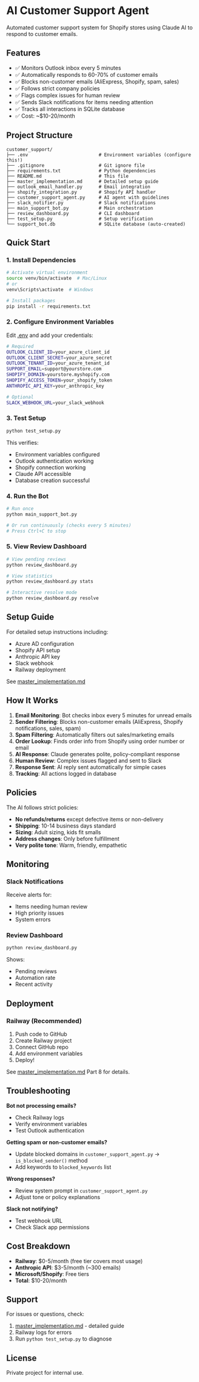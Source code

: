 # AI Customer Support Agent

Automated customer support system for Shopify stores using Claude AI to respond to customer emails.

## Features

- ✅ Monitors Outlook inbox every 5 minutes
- ✅ Automatically responds to 60-70% of customer emails
- ✅ Blocks non-customer emails (AliExpress, Shopify, spam, sales)
- ✅ Follows strict company policies
- ✅ Flags complex issues for human review
- ✅ Sends Slack notifications for items needing attention
- ✅ Tracks all interactions in SQLite database
- ✅ Cost: ~$10-20/month

## Project Structure

```
customer_support/
├── .env                          # Environment variables (configure this!)
├── .gitignore                    # Git ignore file
├── requirements.txt              # Python dependencies
├── README.md                     # This file
├── master_implementation.md      # Detailed setup guide
├── outlook_email_handler.py      # Email integration
├── shopify_integration.py        # Shopify API handler
├── customer_support_agent.py     # AI agent with guidelines
├── slack_notifier.py             # Slack notifications
├── main_support_bot.py           # Main orchestration
├── review_dashboard.py           # CLI dashboard
├── test_setup.py                 # Setup verification
└── support_bot.db                # SQLite database (auto-created)
```

## Quick Start

### 1. Install Dependencies

```bash
# Activate virtual environment
source venv/bin/activate  # Mac/Linux
# or
venv\Scripts\activate  # Windows

# Install packages
pip install -r requirements.txt
```

### 2. Configure Environment Variables

Edit [.env](.env) and add your credentials:

```bash
# Required
OUTLOOK_CLIENT_ID=your_azure_client_id
OUTLOOK_CLIENT_SECRET=your_azure_secret
OUTLOOK_TENANT_ID=your_azure_tenant_id
SUPPORT_EMAIL=support@yourstore.com
SHOPIFY_DOMAIN=yourstore.myshopify.com
SHOPIFY_ACCESS_TOKEN=your_shopify_token
ANTHROPIC_API_KEY=your_anthropic_key

# Optional
SLACK_WEBHOOK_URL=your_slack_webhook
```

### 3. Test Setup

```bash
python test_setup.py
```

This verifies:
- Environment variables configured
- Outlook authentication working
- Shopify connection working
- Claude API accessible
- Database creation successful

### 4. Run the Bot

```bash
# Run once
python main_support_bot.py

# Or run continuously (checks every 5 minutes)
# Press Ctrl+C to stop
```

### 5. View Review Dashboard

```bash
# View pending reviews
python review_dashboard.py

# View statistics
python review_dashboard.py stats

# Interactive resolve mode
python review_dashboard.py resolve
```

## Setup Guide

For detailed setup instructions including:
- Azure AD configuration
- Shopify API setup
- Anthropic API key
- Slack webhook
- Railway deployment

See [master_implementation.md](master_implementation.md)

## How It Works

1. **Email Monitoring**: Bot checks inbox every 5 minutes for unread emails
2. **Sender Filtering**: Blocks non-customer emails (AliExpress, Shopify notifications, sales, spam)
3. **Spam Filtering**: Automatically filters out sales/marketing emails
4. **Order Lookup**: Finds order info from Shopify using order number or email
5. **AI Response**: Claude generates polite, policy-compliant response
6. **Human Review**: Complex issues flagged and sent to Slack
7. **Response Sent**: AI reply sent automatically for simple cases
8. **Tracking**: All actions logged in database

## Policies

The AI follows strict policies:

- **No refunds/returns** except defective items or non-delivery
- **Shipping**: 10-14 business days standard
- **Sizing**: Adult sizing, kids fit smalls
- **Address changes**: Only before fulfillment
- **Very polite tone**: Warm, friendly, empathetic

## Monitoring

### Slack Notifications

Receive alerts for:
- Items needing human review
- High priority issues
- System errors

### Review Dashboard

```bash
python review_dashboard.py
```

Shows:
- Pending reviews
- Automation rate
- Recent activity

## Deployment

### Railway (Recommended)

1. Push code to GitHub
2. Create Railway project
3. Connect GitHub repo
4. Add environment variables
5. Deploy!

See [master_implementation.md](master_implementation.md) Part 8 for details.

## Troubleshooting

**Bot not processing emails?**
- Check Railway logs
- Verify environment variables
- Test Outlook authentication

**Getting spam or non-customer emails?**
- Update blocked domains in `customer_support_agent.py` → `is_blocked_sender()` method
- Add keywords to `blocked_keywords` list

**Wrong responses?**
- Review system prompt in `customer_support_agent.py`
- Adjust tone or policy explanations

**Slack not notifying?**
- Test webhook URL
- Check Slack app permissions

## Cost Breakdown

- **Railway**: $0-5/month (free tier covers most usage)
- **Anthropic API**: $3-5/month (~300 emails)
- **Microsoft/Shopify**: Free tiers
- **Total**: $10-20/month

## Support

For issues or questions, check:
1. [master_implementation.md](master_implementation.md) - detailed guide
2. Railway logs for errors
3. Run `python test_setup.py` to diagnose

## License

Private project for internal use.
